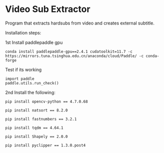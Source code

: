 # Video Sub Extractor
Program that extracts hardsubs from video and creates external subtitle.

Installation steps:

1st Install paddlepaddle gpu

```
conda install paddlepaddle-gpu==2.4.1 cudatoolkit=11.7 -c https://mirrors.tuna.tsinghua.edu.cn/anaconda/cloud/Paddle/ -c conda-forge
```
Test if its working
```
import paddle
paddle.utils.run_check()
```

2nd Install the following:
```
pip install opencv-python == 4.7.0.68
```
```
pip install natsort == 8.2.0
```
```
pip install fastnumbers == 3.2.1
```
```
pip install tqdm == 4.64.1
```
```
pip install Shapely == 2.0.0
```
```
pip install pyclipper == 1.3.0.post4
```
